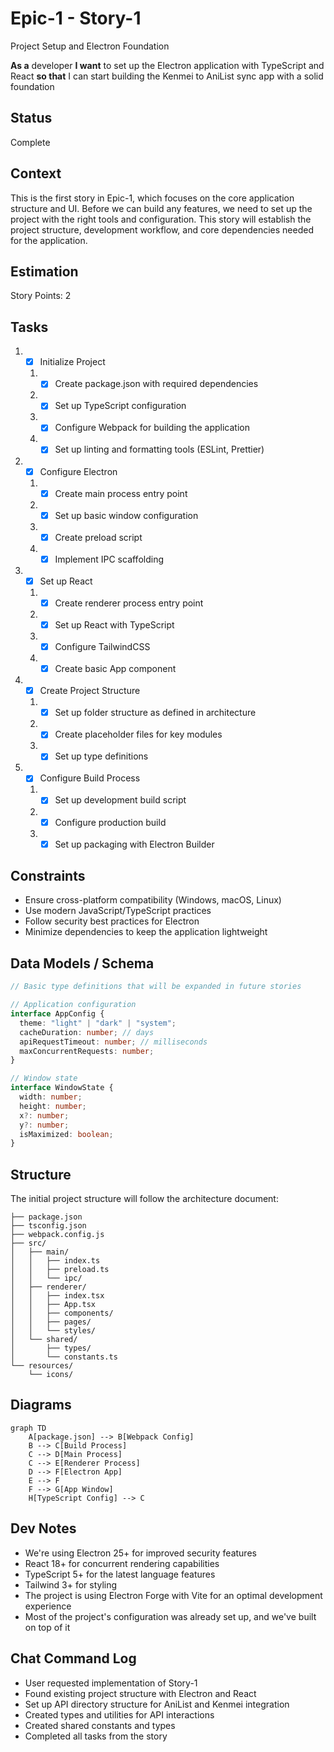 # Epic-1 - Story-1

Project Setup and Electron Foundation

**As a** developer
**I want** to set up the Electron application with TypeScript and React
**so that** I can start building the Kenmei to AniList sync app with a solid foundation

## Status

Complete

## Context

This is the first story in Epic-1, which focuses on the core application structure and UI. Before we can build any features, we need to set up the project with the right tools and configuration. This story will establish the project structure, development workflow, and core dependencies needed for the application.

## Estimation

Story Points: 2

## Tasks

1. - [x] Initialize Project
   1. - [x] Create package.json with required dependencies
   2. - [x] Set up TypeScript configuration
   3. - [x] Configure Webpack for building the application
   4. - [x] Set up linting and formatting tools (ESLint, Prettier)

2. - [x] Configure Electron
   1. - [x] Create main process entry point
   2. - [x] Set up basic window configuration
   3. - [x] Create preload script
   4. - [x] Implement IPC scaffolding

3. - [x] Set up React
   1. - [x] Create renderer process entry point
   2. - [x] Set up React with TypeScript
   3. - [x] Configure TailwindCSS
   4. - [x] Create basic App component

4. - [x] Create Project Structure
   1. - [x] Set up folder structure as defined in architecture
   2. - [x] Create placeholder files for key modules
   3. - [x] Set up type definitions

5. - [x] Configure Build Process
   1. - [x] Set up development build script
   2. - [x] Configure production build
   3. - [x] Set up packaging with Electron Builder

## Constraints

- Ensure cross-platform compatibility (Windows, macOS, Linux)
- Use modern JavaScript/TypeScript practices
- Follow security best practices for Electron
- Minimize dependencies to keep the application lightweight

## Data Models / Schema

```typescript
// Basic type definitions that will be expanded in future stories

// Application configuration
interface AppConfig {
  theme: "light" | "dark" | "system";
  cacheDuration: number; // days
  apiRequestTimeout: number; // milliseconds
  maxConcurrentRequests: number;
}

// Window state
interface WindowState {
  width: number;
  height: number;
  x?: number;
  y?: number;
  isMaximized: boolean;
}
```

## Structure

The initial project structure will follow the architecture document:

```text
├── package.json
├── tsconfig.json
├── webpack.config.js
├── src/
│   ├── main/
│   │   ├── index.ts
│   │   ├── preload.ts
│   │   └── ipc/
│   ├── renderer/
│   │   ├── index.tsx
│   │   ├── App.tsx
│   │   ├── components/
│   │   ├── pages/
│   │   └── styles/
│   └── shared/
│       ├── types/
│       └── constants.ts
└── resources/
    └── icons/
```

## Diagrams

```mermaid
graph TD
    A[package.json] --> B[Webpack Config]
    B --> C[Build Process]
    C --> D[Main Process]
    C --> E[Renderer Process]
    D --> F[Electron App]
    E --> F
    F --> G[App Window]
    H[TypeScript Config] --> C
```

## Dev Notes

- We're using Electron 25+ for improved security features
- React 18+ for concurrent rendering capabilities
- TypeScript 5+ for the latest language features
- Tailwind 3+ for styling
- The project is using Electron Forge with Vite for an optimal development experience
- Most of the project's configuration was already set up, and we've built on top of it

## Chat Command Log

- User requested implementation of Story-1
- Found existing project structure with Electron and React
- Set up API directory structure for AniList and Kenmei integration
- Created types and utilities for API interactions
- Created shared constants and types
- Completed all tasks from the story
